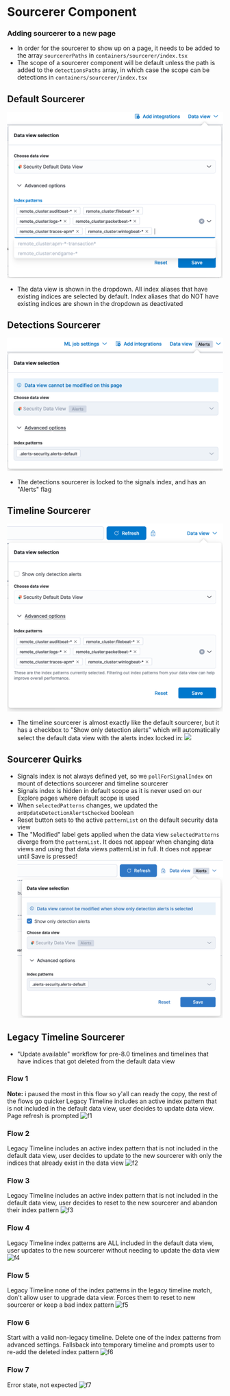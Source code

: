 # Sourcerer Component


### Adding sourcerer to a new page
- In order for the sourcerer to show up on a page, it needs to be added to the array `sourcererPaths` in `containers/sourcerer/index.tsx`
- The scope of a sourcerer component will be default unless the path is added to the `detectionsPaths` array, in which case the scope can be detections in `containers/sourcerer/index.tsx`

## Default Sourcerer
![](../../images/default.png)
- The data view is shown in the dropdown. All index aliases that have existing indices are selected by default. Index aliases that do NOT have existing indices are shown in the dropdown as deactivated

## Detections Sourcerer
![](../../images/alerts.png)
- The detections sourcerer is locked to the signals index, and has an "Alerts" flag

## Timeline Sourcerer
![](../../images/timeline.png)
- The timeline sourcerer is almost exactly like the default sourcerer, but it has a checkbox to "Show only detection alerts" which will automatically select the default data view with the alerts index locked in:
![](../../images/timeline-alerts.png)

## Sourcerer Quirks
 - Signals index is not always defined yet, so we `pollForSignalIndex` on mount of detections sourcerer and timeline sourcerer
 - Signals index is hidden in default scope as it is never used on our Explore pages where default scope is used
 - When `selectedPatterns` changes, we updated the `onUpdateDetectionAlertsChecked` boolean
 - Reset button sets to the active `patternList` on the default security data view
 - The "Modified" label gets applied when the data view `selectedPatterns` diverge from the `patternList`. It does not appear when changing data views and using that data views patternList in full. It does not appear until Save is pressed!
   ![](../../images/timeline_alerts.png)

## Legacy Timeline Sourcerer
 - "Update available" workflow for pre-8.0 timelines and timelines that have indices that got deleted from the default data view

### Flow 1
**Note:** i paused the most in this flow so y'all can ready the copy, the rest of the flows go quicker
Legacy Timeline includes an active index pattern that is not included in the default data view, user decides to update data view. Page refresh is prompted
![f1](https://user-images.githubusercontent.com/6935300/144764137-d53b2468-db42-4031-81aa-716b4dfbfa89.gif)
### Flow 2
Legacy Timeline includes an active index pattern that is not included in the default data view, user decides to update to the new sourcerer with only the indices that already exist in the data view
![f2](https://user-images.githubusercontent.com/6935300/144764142-f0311e7c-1a01-4258-a607-7e446a6649a9.gif)
### Flow 3
Legacy Timeline includes an active index pattern that is not included in the default data view, user decides to reset to the new sourcerer and abandon their index pattern
![f3](https://user-images.githubusercontent.com/6935300/144764143-48a8d779-c413-4622-9929-54f544057fc4.gif)
### Flow 4
Legacy Timeline index patterns are ALL included in the default data view, user updates to the new sourcerer without needing to update the data view
![f4](https://user-images.githubusercontent.com/6935300/144764144-005933ce-134b-45ec-b437-491b6c9a8bbf.gif)
### Flow 5
Legacy Timeline none of the index patterns in the legacy timeline match, don't allow user to upgrade data view. Forces them to reset to new sourcerer or keep a bad index pattern
![f5](https://user-images.githubusercontent.com/6935300/144764145-7b079933-0847-4090-ab94-eada377e3e9a.gif)
### Flow 6
Start with a valid non-legacy timeline. Delete one of the index patterns from advanced settings. Fallsback into temporary timeline and prompts user to re-add the deleted index pattern
![f6](https://user-images.githubusercontent.com/6935300/144764146-6e0ac904-4a8e-4a4c-bf4f-c43db07e5a79.gif)
### Flow 7
Error state, not expected
![f7](https://user-images.githubusercontent.com/6935300/144874843-ff3e5d1a-3436-41f6-97af-cad3431b83cc.gif)
